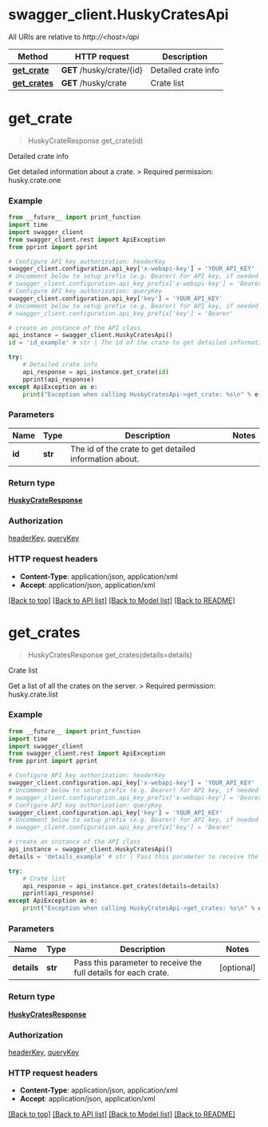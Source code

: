 # swagger_client.HuskyCratesApi

All URIs are relative to *http://&lt;host&gt;/api*

Method | HTTP request | Description
------------- | ------------- | -------------
[**get_crate**](HuskyCratesApi.md#get_crate) | **GET** /husky/crate/{id} | Detailed crate info
[**get_crates**](HuskyCratesApi.md#get_crates) | **GET** /husky/crate | Crate list


# **get_crate**
> HuskyCrateResponse get_crate(id)

Detailed crate info

Get detailed information about a crate.  > Required permission: husky.crate.one 

### Example 
```python
from __future__ import print_function
import time
import swagger_client
from swagger_client.rest import ApiException
from pprint import pprint

# Configure API key authorization: headerKey
swagger_client.configuration.api_key['x-webapi-key'] = 'YOUR_API_KEY'
# Uncomment below to setup prefix (e.g. Bearer) for API key, if needed
# swagger_client.configuration.api_key_prefix['x-webapi-key'] = 'Bearer'
# Configure API key authorization: queryKey
swagger_client.configuration.api_key['key'] = 'YOUR_API_KEY'
# Uncomment below to setup prefix (e.g. Bearer) for API key, if needed
# swagger_client.configuration.api_key_prefix['key'] = 'Bearer'

# create an instance of the API class
api_instance = swagger_client.HuskyCratesApi()
id = 'id_example' # str | The id of the crate to get detailed information about.

try: 
    # Detailed crate info
    api_response = api_instance.get_crate(id)
    pprint(api_response)
except ApiException as e:
    print("Exception when calling HuskyCratesApi->get_crate: %s\n" % e)
```

### Parameters

Name | Type | Description  | Notes
------------- | ------------- | ------------- | -------------
 **id** | **str**| The id of the crate to get detailed information about. | 

### Return type

[**HuskyCrateResponse**](HuskyCrateResponse.md)

### Authorization

[headerKey](../README.md#headerKey), [queryKey](../README.md#queryKey)

### HTTP request headers

 - **Content-Type**: application/json, application/xml
 - **Accept**: application/json, application/xml

[[Back to top]](#) [[Back to API list]](../README.md#documentation-for-api-endpoints) [[Back to Model list]](../README.md#documentation-for-models) [[Back to README]](../README.md)

# **get_crates**
> HuskyCratesResponse get_crates(details=details)

Crate list

Get a list of all the crates on the server.  > Required permission: husky.crate.list 

### Example 
```python
from __future__ import print_function
import time
import swagger_client
from swagger_client.rest import ApiException
from pprint import pprint

# Configure API key authorization: headerKey
swagger_client.configuration.api_key['x-webapi-key'] = 'YOUR_API_KEY'
# Uncomment below to setup prefix (e.g. Bearer) for API key, if needed
# swagger_client.configuration.api_key_prefix['x-webapi-key'] = 'Bearer'
# Configure API key authorization: queryKey
swagger_client.configuration.api_key['key'] = 'YOUR_API_KEY'
# Uncomment below to setup prefix (e.g. Bearer) for API key, if needed
# swagger_client.configuration.api_key_prefix['key'] = 'Bearer'

# create an instance of the API class
api_instance = swagger_client.HuskyCratesApi()
details = 'details_example' # str | Pass this parameter to receive the full details for each crate. (optional)

try: 
    # Crate list
    api_response = api_instance.get_crates(details=details)
    pprint(api_response)
except ApiException as e:
    print("Exception when calling HuskyCratesApi->get_crates: %s\n" % e)
```

### Parameters

Name | Type | Description  | Notes
------------- | ------------- | ------------- | -------------
 **details** | **str**| Pass this parameter to receive the full details for each crate. | [optional] 

### Return type

[**HuskyCratesResponse**](HuskyCratesResponse.md)

### Authorization

[headerKey](../README.md#headerKey), [queryKey](../README.md#queryKey)

### HTTP request headers

 - **Content-Type**: application/json, application/xml
 - **Accept**: application/json, application/xml

[[Back to top]](#) [[Back to API list]](../README.md#documentation-for-api-endpoints) [[Back to Model list]](../README.md#documentation-for-models) [[Back to README]](../README.md)

